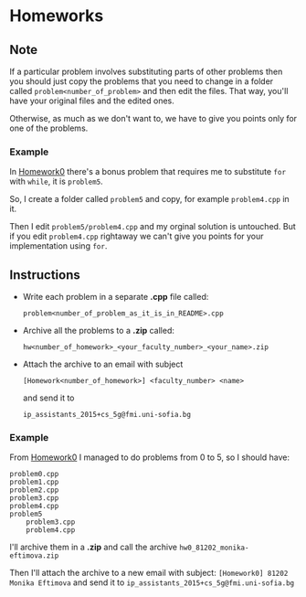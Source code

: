 # Homeworks

## Note

If a particular problem involves substituting parts of other problems then you
should just copy the problems that you need to change in a folder called
`problem<number_of_problem>` and then edit the files. That way, you'll have your
original files and the edited ones.

Otherwise, as much as we don't want to, we have to give you points only for one
of the problems.

### Example

In [Homework0](https://github.com/fmi-lab/up/tree/master/homeworks/homework0-25102015)
there's a bonus problem that requires me to substitute `for` with `while`, it is
`problem5`.

So, I create a folder called `problem5` and copy, for example `problem4.cpp` in
it.

Then I edit `problem5/problem4.cpp` and my orginal solution is untouched. But
if you edit `problem4.cpp` rightaway we can't give you points for your 
implementation using `for`.

## Instructions

-   Write each problem in a separate **.cpp** file called:

    ```
    problem<number_of_problem_as_it_is_in_README>.cpp
    ```

-   Archive all the problems to a **.zip** called:

    ```
    hw<number_of_homework>_<your_faculty_number>_<your_name>.zip
    ```

-   Attach the archive to an email with subject

    ```
    [Homework<number_of_homework>] <faculty_number> <name>
    ```

    and send it to

    ```
    ip_assistants_2015+cs_5g@fmi.uni-sofia.bg
    ```

### Example

From [Homework0](https://github.com/fmi-lab/up/tree/master/homeworks/hw0#bonus-problem-5-25-points)
I managed to do problems from 0 to 5, so I should have:

```
problem0.cpp
problem1.cpp
problem2.cpp
problem3.cpp
problem4.cpp
problem5
    problem3.cpp
    problem4.cpp
```

I'll archive them in a **.zip** and call the archive
`hw0_81202_monika-eftimova.zip`

Then I'll attach the archive to a new email with subject:
`[Homework0] 81202 Monika Eftimova` and send it to 
`ip_assistants_2015+cs_5g@fmi.uni-sofia.bg`


